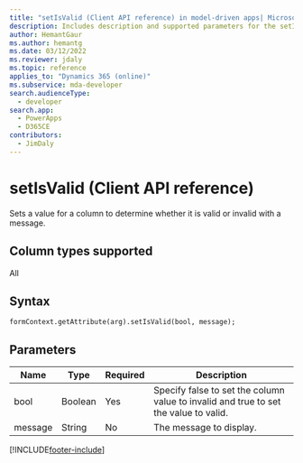 ```yaml
---
title: "setIsValid (Client API reference) in model-driven apps| MicrosoftDocs"
description: Includes description and supported parameters for the setIsValid method.
author: HemantGaur
ms.author: hemantg
ms.date: 03/12/2022
ms.reviewer: jdaly
ms.topic: reference
applies_to: "Dynamics 365 (online)"
ms.subservice: mda-developer
search.audienceType: 
  - developer
search.app: 
  - PowerApps
  - D365CE
contributors:
  - JimDaly
---
```


# setIsValid (Client API reference)

Sets a value for a column to determine whether it is valid or invalid with a message.

## Column types supported

All

## Syntax 

`formContext.getAttribute(arg).setIsValid(bool, message);` 

## Parameters

|Name|Type|Required|Description|
|----|----|------|------------|
|bool|Boolean|Yes|Specify false to set the column value to invalid and true to set the value to valid.|
|message|String|No|The message to display.| 


[!INCLUDE[footer-include](../../../../../includes/footer-banner.md)]